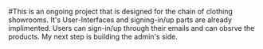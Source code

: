 #This is an ongoing project that is designed for the chain of clothing showrooms. It's User-Interfaces and signing-in/up parts are already implimented. Users can sign-in/up through their emails and can obsrve the products. My next step is building the admin's side.
